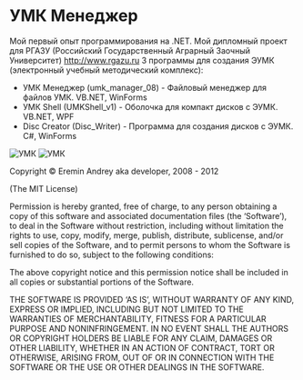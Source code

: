 УМК Менеджер
===

Мой первый опыт программирования на .NET. Мой дипломный проект для РГАЗУ (Российский Государственный Аграрный Заочный Университет) http://www.rgazu.ru 
3 программы для создания ЭУМК (электронный учебный методический комплекс):

* УМК Менеджер (umk_manager_08) - Файловый менеджер для файлов УМК. VB.NET, WinForms
* УМК Shell (UMKShell_v1) - Оболочка для компакт дисков с ЭУМК. VB.NET, WPF
* Disc Creator (Disc_Writer) - Программа для создания дисков с ЭУМК. C#, WinForms

![УМК](http://eremin.me/Content/Portfolio/umk3.jpg)
![УМК](http://eremin.me/Content/Portfolio/umk5.jpg)

Copyright © Eremin Andrey aka developer, 2008 - 2012

(The MIT License)

Permission is hereby granted, free of charge, to any person obtaining a copy of this software and associated documentation files (the ‘Software’), to deal in the Software without restriction, including without limitation the rights to use, copy, modify, merge, publish, distribute, sublicense, and/or sell copies of the Software, and to permit persons to whom the Software is furnished to do so, subject to the following conditions:

The above copyright notice and this permission notice shall be included in all copies or substantial portions of the Software.

THE SOFTWARE IS PROVIDED ‘AS IS’, WITHOUT WARRANTY OF ANY KIND, EXPRESS OR IMPLIED, INCLUDING BUT NOT LIMITED TO THE WARRANTIES OF MERCHANTABILITY, FITNESS FOR A PARTICULAR PURPOSE AND NONINFRINGEMENT. IN NO EVENT SHALL THE AUTHORS OR COPYRIGHT HOLDERS BE LIABLE FOR ANY CLAIM, DAMAGES OR OTHER LIABILITY, WHETHER IN AN ACTION OF CONTRACT, TORT OR OTHERWISE, ARISING FROM, OUT OF OR IN CONNECTION WITH THE SOFTWARE OR THE USE OR OTHER DEALINGS IN THE SOFTWARE.